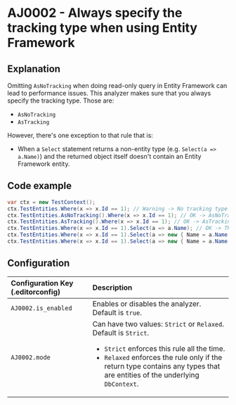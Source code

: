 # AJ0002 - Always specify the tracking type when using Entity Framework

## Explanation

Omitting `AsNoTracking` when doing read-only query in Entity Framework can lead to performance issues. This analyzer
makes sure that you
always specify the tracking type. Those are:

- `AsNoTracking`
- `AsTracking`

However, there's one exception to that rule that is:

- When a `Select` statement returns a non-entity type (e.g. `Select(a => a.Name)`) and the returned object itself
  doesn't contain an Entity Framework entity.

## Code example

````csharp
var ctx = new TestContext();
ctx.TestEntities.Where(x => x.Id == 1); // Warning -> No tracking type was specified
ctx.TestEntities.AsNoTracking().Where(x => x.Id == 1); // OK -> AsNoTracking was called
ctx.TestEntities.AsTracking().Where(x => x.Id == 1); // OK -> AsTracking was called
ctx.TestEntities.Where(x => x.Id == 1).Select(a => a.Name); // OK -> The query returns a non-entity type
ctx.TestEntities.Where(x => x.Id == 1).Select(a => new { Name = a.Name }); // OK -> The result of the Select statement doesn't return an entity.
ctx.TestEntities.Where(x => x.Id == 1).Select(a => new { Name = a.Name, Entity = a }); // Warning -> The query returns a non-entity type but it contains an entity (Entity property)
````

## Configuration

| Configuration Key (.editorconfig) | Description                                                                                                                                                                                                                                                  |
|:----------------------------------|:-------------------------------------------------------------------------------------------------------------------------------------------------------------------------------------------------------------------------------------------------------------|
| `AJ0002.is_enabled`               | Enables or disables the analyzer. Default is `true`.                                                                                                                                                                                                         |
| `AJ0002.mode`                     | Can have two values: `Strict` or `Relaxed`. Default is `Strict`. <ul><li>`Strict` enforces this rule all the time.</li><li>`Relaxed` enforces the rule only if the return type contains any types that are entities of the underlying `DbContext`.</li></ul> |

